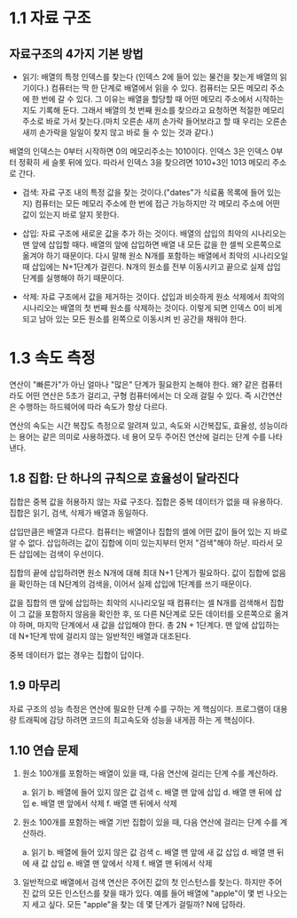 # 1.1 자료 구조

## 자료구조의 4가지 기본 방법

- 읽기: 배열의 특정 인덱스를 찾는다 (인덱스 2에 들어 있는 물건을 찾는게 배열의 읽기이다.)
컴퓨터는 딱 한 단계로 배열에서 읽을 수 있다.
컴퓨터는 모든 메모리 주소에 한 번에 갈 수 있다.
그 이유는 배열을 할당할 때 어떤 메모리 주소에서 시작하는지도 기록해 둔다. 그래서 배열의 첫 번째 원소를 찾으라고 요청하면
적절한 메모리 주소로 바로 가서 찾는다.(마치 오른손 새끼 손가락 들어보라고 할 때 우리는 오른손 새끼 손가락을 일일이 찾지 않고 바로 들 수 있는 것과 같다.)

배열의 인덱스는 0부터 시작하면 0의 메모리주소는 1010이다.
인덱스 3은 인덱스 0부터 정확히 세 슬롯 뒤에 있다.
따라서 인덱스 3을 찾으려면 1010+3인 1013 메모리 주소로 간다.

- 검색: 자료 구조 내의 특정 값을 찾는 것이다.("dates"가 식료품 목록에 들어 있는지)
컴퓨터는 모든 메모리 주소에 한 번에 접근 가능하지만 각 메모리 주소에 어떤 값이 있는지 바로 알지 못한다.

- 삽입: 자료 구조에 새로운 값을 추가 하는 것이다.
배열의 삽입의 최악의 시나리오는 맨 앞에 삽입할 때다. 배열의 앞에 삽입하면 배열 내 모든 값을 한 셀씩 오른쪽으로 옮겨야 하기 때문이다.
다시 말해 원소 N개를 포함하는 배열에서 최악의 시나리오일 때 삽입에는 N+1단계가 걸린다.
N개의 원소를 전부 이동시키고 끝으로 실제 삽입 단계를 실행해야 하기 때문이다.

- 삭제: 자료 구조에서 값을 제거하는 것이다.
삽입과 비슷하게 원소 삭제에서 최악의 시나리오는 배열의 첫 번째 원소를 삭제하는 것이다.
이렇게 되면 인덱스 0이 비게 되고 남아 있는 모든 원소를 왼쪽으로 이동시켜 빈 공간을 채워야 한다.

# 1.3 속도 측정

연산이 "빠른가"가 아닌 얼마나 "많은" 단계가 필요한지 논해야 한다.
왜? 같은 컴퓨터라도 어떤 연산은 5초가 걸리고, 구형 컴퓨터에서는 더 오래 걸릴 수 있다.
즉 시간연산은 수행하는 하드웨어에 따라 속도가 항상 다르다.

연산의 속도는 시간 복잡도 측정으로 알려져 있고, 속도와 시간복잡도, 효율성, 성능이라는 용어는 같은 의미로 사용하겠다.
네 용어 모두 주어진 연산에 걸리는 단계 수를 나타낸다.

## 1.8 집합: 단 하나의 규칙으로 효율성이 달라진다

집합은 중복 값을 허용하지 않는 자료 구조다.
집합은 중복 데이터가 없을 때 유용하다.
집합은 읽기, 검색, 삭제가 배열과 동일하다.

삽입만큼은 배열과 다르다.
컴퓨터는 배열이나 집합의 셀에 어떤 값이 들어 있는 지 바로 알 수 없다.
삽입하려는 값이 집합에 이미 있는지부터 먼저 "검색"해야 하낟.
따라서 모든 삽입에는 검색이 우선이다.

집합의 끝에 삽입하려면 원소 N개에 대해 최대 N+1 단계가 필요하다.
값이 집합에 없음을 확인하는 데 N단계의 검색을, 이어서 실제 삽입에 1단계를 쓰기 때문이다.

값을 집합의 맨 앞에 삽입하는 최악의 시나리오일 때 컴퓨터는 셀 N개를 검색해서 집합이 그 값을 포함하지 않음을 확인한 후,
또 다른 N단계로 모든 데이터를 오른쪽으로 옮겨야 하며, 마지막 단계에서 새 값을 삽입해야 한다.
총 2N + 1단계다. 맨 앞에 삽입하는 데 N+1단계 밖에 걸리지 않는 일반적인 배열과 대조된다.

중복 데이터가 없는 경우는 집합이 답이다.


## 1.9 마무리

자료 구조의 성능 측정은 연산에 필요한 단계 수를 구하는 게 핵심이다.
프로그램이 대용량 트래픽에 감당 하려면 코드의 최고속도와 성능을 내게끔 하는 게 핵심이다.

## 1.10 연습 문제

1. 원소 100개를 포함하는 배열이 있을 때, 다음 연산에 걸리는 단계 수를 계산하라.

    a. 읽기
    b. 배열에 들어 있지 않은 값 검색
    c. 배열 맨 앞에 삽입
    d. 배열 맨 뒤에 삽입
    e. 배열 맨 앞에서 삭제
    f. 배열 맨 뒤에서 삭제


2. 원소 100개를 포함하는 배열 기반 집합이 있을 때, 다음 연산에 걸리는 단계 수를 계산하라.
    
    a. 읽기
    b. 배열에 들어 있지 않은 값 검색
    c. 배열 맨 앞에 새 값 삽입
    d. 배열 맨 뒤에 새 값 삽입
    e. 배열 맨 앞에서 삭제
    f. 배열 맨 뒤에서 삭제

3. 일반적으로 배열에서 검색 연산은 주어진 값의 첫 인스턴스를 찾는다. 하지만 주어진 값의
   모든 인스턴스를 찾을 때가 있다. 예를 들어 배열에 "apple"이 몇 번 나오는지 세고 싶다.
   모든 "apple"을 찾는 데  몇 단계가 걸릴까? N에 답하라.